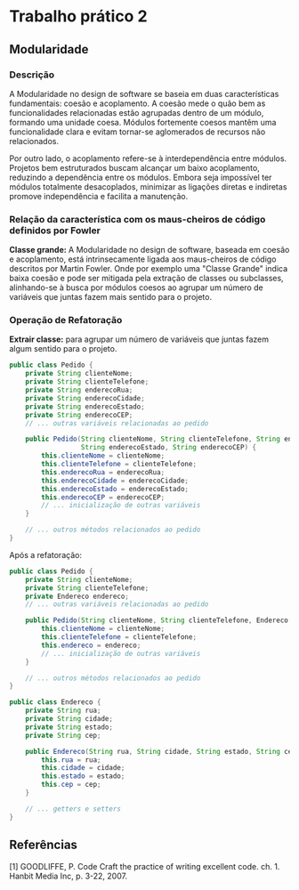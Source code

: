 # Trabalho prático 2

## Modularidade

### Descrição
   A Modularidade no design de software se baseia em duas características fundamentais: coesão e acoplamento. A coesão mede o quão bem as funcionalidades relacionadas estão agrupadas dentro de um módulo, formando uma unidade coesa. Módulos fortemente coesos mantêm uma funcionalidade clara e evitam tornar-se aglomerados de recursos não relacionados. 
   
   Por outro lado, o acoplamento refere-se à interdependência entre módulos. Projetos bem estruturados buscam alcançar um baixo acoplamento, reduzindo a dependência entre os módulos. Embora seja impossível ter módulos totalmente desacoplados, minimizar as ligações diretas e indiretas promove independência e facilita a manutenção.

### Relação da característica com os maus-cheiros de código definidos por Fowler

**Classe grande:** A Modularidade no design de software, baseada em coesão e acoplamento, está intrinsecamente ligada aos maus-cheiros de código descritos por Martin Fowler. Onde por exemplo uma "Classe Grande" indica baixa coesão e pode ser mitigada pela extração de classes ou subclasses, alinhando-se à busca por módulos coesos ao agrupar um número de variáveis
que juntas fazem mais sentido para o projeto.

### Operação de Refatoração

 **Extrair classe:** para agrupar um número de variáveis que juntas fazem algum sentido para o projeto.

``` JAVA
public class Pedido {
    private String clienteNome;
    private String clienteTelefone;
    private String enderecoRua;
    private String enderecoCidade;
    private String enderecoEstado;
    private String enderecoCEP;
    // ... outras variáveis relacionadas ao pedido

    public Pedido(String clienteNome, String clienteTelefone, String enderecoRua, String enderecoCidade,
                  String enderecoEstado, String enderecoCEP) {
        this.clienteNome = clienteNome;
        this.clienteTelefone = clienteTelefone;
        this.enderecoRua = enderecoRua;
        this.enderecoCidade = enderecoCidade;
        this.enderecoEstado = enderecoEstado;
        this.enderecoCEP = enderecoCEP;
        // ... inicialização de outras variáveis
    }

    // ... outros métodos relacionados ao pedido
}
```

Após a refatoração:
```java
public class Pedido {
    private String clienteNome;
    private String clienteTelefone;
    private Endereco endereco;
    // ... outras variáveis relacionadas ao pedido

    public Pedido(String clienteNome, String clienteTelefone, Endereco endereco) {
        this.clienteNome = clienteNome;
        this.clienteTelefone = clienteTelefone;
        this.endereco = endereco;
        // ... inicialização de outras variáveis
    }

    // ... outros métodos relacionados ao pedido
}

public class Endereco {
    private String rua;
    private String cidade;
    private String estado;
    private String cep;

    public Endereco(String rua, String cidade, String estado, String cep) {
        this.rua = rua;
        this.cidade = cidade;
        this.estado = estado;
        this.cep = cep;
    }

    // ... getters e setters
}
```

## Referências

[1] GOODLIFFE, P. Code Craft the practice of writing excellent code. ch. 1. Hanbit Media Inc, p. 3-22, 2007.